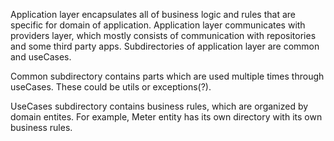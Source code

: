 Application layer encapsulates all of business logic and rules that are specific for domain of application.
Application layer communicates with providers layer, which mostly consists of communication
with repositories and some third party apps.
Subdirectories of application layer are common and useCases.

Common subdirectory contains parts which are used multiple times through useCases.
These could be utils or exceptions(?).

UseCases subdirectory contains business rules, which are organized by domain entites.
For example, Meter entity has its own directory with its own business rules.

